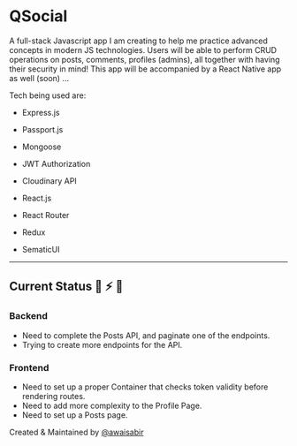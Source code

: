 # QSocial

A full-stack Javascript app I am creating to help me practice advanced concepts in modern JS technologies. Users will be able to perform CRUD operations on posts, comments, profiles (admins), all together with having their security in mind! This app will be accompanied by a React Native app as well (soon) ...

Tech being used are:

- Express.js
- Passport.js
- Mongoose
- JWT Authorization
- Cloudinary API

- React.js
- React Router
- Redux
- SematicUI

--------

## Current Status :nut_and_bolt: :zap: :hammer:

### Backend

- Need to complete the Posts API, and paginate one of the endpoints.
- Trying to create more endpoints for the API.

### Frontend

- Need to set up a proper Container that checks token validity before rendering routes.
- Need to add more complexity to the Profile Page.
- Need to set up a Posts page.

Created & Maintained by [@awaisabir](https://github.com/awaisabir)